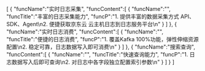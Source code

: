 [
	{
		"funcName":"实时日志采集",
		"funcContent":[
			{
				"funcName":"",
				"funcTitle":"丰富的日志采集能力",
				"funcP":"1. 提供丰富的数据采集方式 API、SDK、Agent\n2. 便捷获取京东云 云主机日志到日志服务平台\n"
			}
		]
	},
	{
		"funcName":"实时日志消费",
		"funcContent":[
			{
				"funcName":"",
				"funcTitle":"便捷的日志消费",
				"funcP":"1. 覆盖Kafka 100%功能，弹性伸缩资源配置\n2. 稳定可靠，日志数据写入即可消费\n"
			}
		]
	},
	{
		"funcName":"搜索查询",
		"funcContent":[
			{
				"funcName":"",
				"funcTitle":"快速查询能力",
				"funcP":"1. 日志数据写入后即可查询\n2. 对日志中各字段独立配置索引参数\n"
			}
		]
	}
]